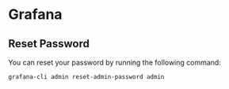 # Grafana
## Reset Password
You can reset your password by running the following command:
```sh
grafana-cli admin reset-admin-password admin
```
